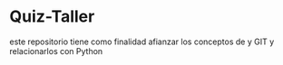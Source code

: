 # Quiz-Taller
este repositorio tiene como finalidad afianzar los conceptos de y GIT y relacionarlos con Python
